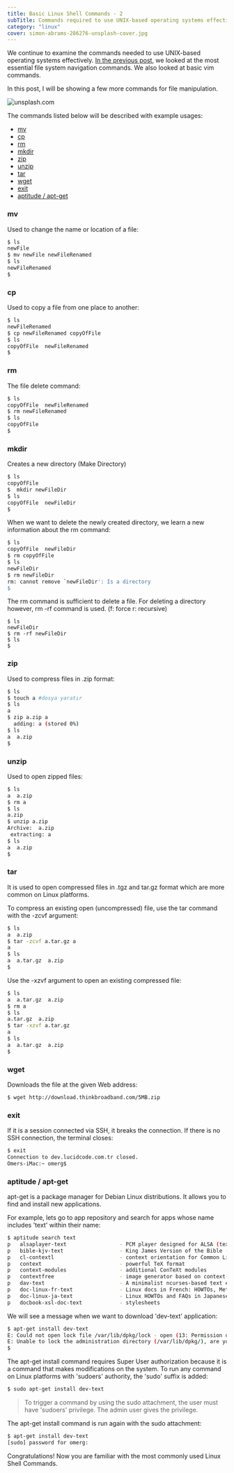 ```yaml
---
title: Basic Linux Shell Commands - 2
subTitle: Commands required to use UNIX-based operating systems effectively
category: "linux"
cover: simon-abrams-286276-unsplash-cover.jpg
---
```


We continue to examine the commands needed to use UNIX-based operating systems effectively. [In the previous post](/temel-linux-shell-komutlari-12/), we looked at the most essential file system navigation commands. We also looked at basic vim commands.

In this post, I will be showing a few more commands for file manipulation.

![unsplash.com](./simon-abrams-286276-unsplash.jpg)

The commands listed below will be described with example usages:

- [mv](#mv)
- [cp](#cp)
- [rm](#rm)
- [mkdir](#mkdir)
- [zip](#zip)
- [unzip](#unzip)
- [tar](#tar)
- [wget](#wget)
- [exit](#exit)
- [aptitude / apt-get](#apt-get)

<a name="mv"></a>
### mv

Used to change the name or location of a file:

```bash
$ ls
newFile
$ mv newFile newFileRenamed
$ ls
newFileRenamed
$
```

<a name="cp"></a>
### cp

Used to copy a file from one place to another:

```bash
$ ls
newFileRenamed
$ cp newFileRenamed copyOfFile
$ ls
copyOfFile  newFileRenamed
$
```

<a name="rm"></a>
### rm

The file delete command:

```bash
$ ls
copyOfFile  newFileRenamed
$ rm newFileRenamed
$ ls
copyOfFile
$
```

<a name="mkdir"></a>
### mkdir

Creates a new directory (Make Directory)

```bash
$ ls
copyOfFile
$  mkdir newFileDir
$ ls
copyOfFile  newFileDir
$
```

When we want to delete the newly created directory, we learn a new information about the rm command:

```bash
$ ls
copyOfFile  newFileDir
$ rm copyOfFile
$ ls
newFileDir
$ rm newFileDir
rm: cannot remove `newFileDir': Is a directory
$
```

The rm command is sufficient to delete a file. For deleting a directory however, rm -rf command is used. (f: force r: recursive)

```
$ ls
newFileDir
$ rm -rf newFileDir
$ ls
$
```

<a name="zip"></a>
### zip

Used to compress files in .zip format:

```bash
$ ls
$ touch a #dosya yaratır
$ ls
a
$ zip a.zip a
  adding: a (stored 0%)
$ ls
a  a.zip
$
```

<a name="unzip"></a>
### unzip

Used to open zipped files:

```bash
$ ls
a  a.zip
$ rm a
$ ls
a.zip
$ unzip a.zip
Archive:  a.zip
 extracting: a                      
$ ls
a  a.zip
$
```

<a name="tar"></a>
### tar

It is used to open compressed files in .tgz and tar.gz format which are more common on Linux platforms.

To compress an existing open (uncompressed) file, use the tar command with the -zcvf argument:

```bash
$ ls
a  a.zip
$ tar -zcvf a.tar.gz a
a
$ ls
a  a.tar.gz  a.zip
$
```

Use the -xzvf argument to open an existing compressed file:

```bash
$ ls
a  a.tar.gz  a.zip
$ rm a
$ ls
a.tar.gz  a.zip
$ tar -xzvf a.tar.gz
a
$ ls
a  a.tar.gz  a.zip
$
```

<a name="wget"></a>
### wget

Downloads the file at the given Web address:

```bash
$ wget http://download.thinkbroadband.com/5MB.zip
```

<a name="exit"></a>
### exit

If it is a session connected via SSH, it breaks the connection. If there is no SSH connection, the terminal closes:

```bash
$ exit
Connection to dev.lucidcode.com.tr closed.
Omers-iMac:~ omerg$
```

<a name="apt-get"></a>
### aptitude / apt-get

apt-get is a package manager for Debian Linux distributions. It allows you to find and install new applications.

For example, lets go to app repository and search for apps whose name includes 'text' within their name:

```bash
$ aptitude search text
p   alsaplayer-text                 - PCM player designed for ALSA (text version
p   bible-kjv-text                  - King James Version of the Bible - text and
p   cl-contextl                     - context orientation for Common Lisp      
p   context                         - powerful TeX format                      
p   context-modules                 - additional ConTeXt modules               
p   contextfree                     - image generator based on context-free gram
p   dav-text                        - A minimalist ncurses-based text editor   
p   doc-linux-fr-text               - Linux docs in French: HOWTOs, MetaFAQs in
p   doc-linux-ja-text               - Linux HOWTOs and FAQs in Japanese (TEXT fo
p   docbook-xsl-doc-text            - stylesheets
```

We will see a message when we want to download 'dev-text' application:

```bash
$ apt-get install dev-text
E: Could not open lock file /var/lib/dpkg/lock - open (13: Permission denied)
E: Unable to lock the administration directory (/var/lib/dpkg/), are you root?
$
```

The apt-get install command requires Super User authorization because it is a command that makes modifications on the system. To run any command on Linux platforms with 'sudoers' authority, the 'sudo' suffix is ​​added:

```bash
$ sudo apt-get install dev-text
```

> To trigger a command by using the sudo attachment, the user must have 'sudoers' privilege. The admin user gives the privilege.

The apt-get install command is run again with the sudo attachment:

```bash
$ apt-get install dev-text
[sudo] password for omerg:
```

Congratulations! Now you are familiar with the most commonly used Linux Shell Commands.
